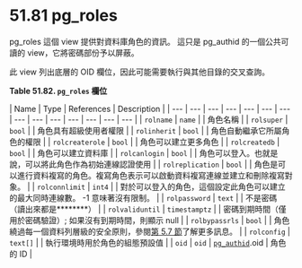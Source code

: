 # 51.81 pg\_roles

pg\_roles 這個 view 提供對資料庫角色的資訊。 這只是 pg\_authid 的一個公共可讀的 view，它將密碼部份予以屏蔽。

此 view 列出底層的 OID 欄位，因此可能需要執行與其他目錄的交叉查詢。

**Table 51.82. `pg_roles` 欄位**

| Name | Type | References | Description |
| --- | --- | --- | --- | --- | --- | --- | --- | --- | --- | --- | --- | --- | --- |
| `rolname` | `name` |   | 角色名稱 |
| `rolsuper` | `bool` |   | 角色具有超級使用者權限 |
| `rolinherit` | `bool` |   | 角色自動繼承它所屬角色的權限 |
| `rolcreaterole` | `bool` |   | 角色可以建立更多角色 |
| `rolcreatedb` | `bool` |   | 角色可以建立資料庫 |
| `rolcanlogin` | `bool` |   | 角色可以登入。也就是說，可以將此角色作為初始連線認證使用 |
| `rolreplication` | `bool` |   | 角色是可以進行資料複寫的角色。複寫角色表示可以啟動資料複寫連線並建立和刪除複寫對象。 |
| `rolconnlimit` | `int4` |   | 對於可以登入的角色，這個設定此角色可以建立的最大同時連線數。 -1 意味著沒有限制。 |
| `rolpassword` | `text` |   | 不是密碼（讀出來都是\*\*\*\*\*\*\*\*） |
| `rolvaliduntil` | `timestamptz` |   | 密碼到期時間（僅用於密碼驗證）; 如果沒有到期時間，則顯示 null |
| `rolbypassrls` | `bool` |   | 角色繞過每一個資料列層級的安全原則，參閱[第 5.7 節](../../sql/5.-ding-yi-zi-liao-jie-gou/5.7.-zi-liao-lie-an-quan-yuan-ze.md)了解更多訊息。 |
| `rolconfig` | `text[]` |   | 執行環境時用於角色的組態預設值 |
| `oid` | `oid` | [`pg_authid`](https://www.postgresql.org/docs/10/static/catalog-pg-authid.html).oid | 角色的 ID |

